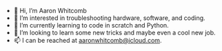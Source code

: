 - 👋 Hi, I’m Aaron Whitcomb
- 👀 I’m interested in troubleshooting hardware, software, and coding. 
- 🌱 I’m currently learning to code in scratch and Python. 
- 💞️ I’m looking to learn some new tricks and maybe even a cool new job. 
- 📫 I can be reached at aaronwhitcomb@icloud.com. 

<!---
ADW160/ADW160 is a ✨ special ✨ repository because its `README.md` (this file) appears on your GitHub profile.
You can click the Preview link to take a look at your changes.
--->
